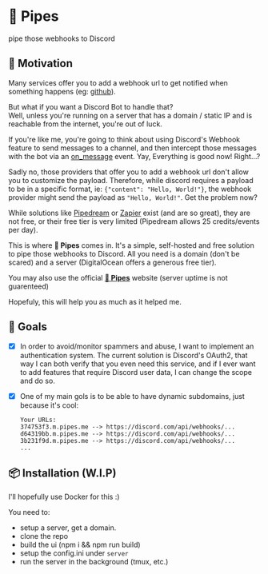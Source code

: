 # 🚀  Pipes

pipe those webhooks to Discord

## 🎉 Motivation

Many services offer you to add a webhook url to get notified when something happens (eg: [github](https://docs.github.com/en/webhooks/about-webhooks)).

But what if you want a Discord Bot to handle that? <br>
Well, unless you're running on a
server that has a domain / static IP and is reachable from the internet, you're out of luck.

If you're like me, you're going to think about using Discord's Webhook feature to send messages to a channel,
and then intercept those messages with the bot via an [on_message](https://discordpy.readthedocs.io/en/stable/api.html#discord.on_message) event.
Yay, Everything is good now! Right...?

Sadly no, those providers that offer you to add a webhook url don't allow you to customize the payload.
Therefore, while discord requires a payload to be in a specific format, ie: `{"content": "Hello, World!"}`,
the webhook provider might send the payload as `"Hello, World!"`.
Get the problem now?

While solutions like [Pipedream](https://pipedream.com/) or [Zapier](https://zapier.com/) exist (and are so great),
they are not free, or their free tier is very limited (Pipedream allows 25 credits/events per day).

This is where **🚀 Pipes** comes in. It's a simple, self-hosted and free solution to pipe those webhooks to Discord.
All you need is a domain (don't be scared) and a server (DigitalOcean offers a generous free tier).

You may also use the official [**🚀 Pipes**](https://usepipes.web.app/) website (server uptime is not guarenteed)

Hopefuly, this will help you as much as it helped me.

## 🎯 Goals

- [x] In order to avoid/monitor spammers and abuse, I want to implement an authentication system.
        The current solution is Discord's OAuth2, that way I can both verify that you even need this service,
        and if I ever want to add features that require Discord user data, I can change the scope and do so.
- [x] One of my main gols is to be able to have dynamic subdomains, just because it's cool:
    ```
    Your URLs:
    374753f3.m.pipes.me --> https://discord.com/api/webhooks/...
    d64319bb.m.pipes.me --> https://discord.com/api/webhooks/...
    3b231f9d.m.pipes.me --> https://discord.com/api/webhooks/...
    ...
    ```
    
    


## 📦 Installation (W.I.P)

I'll hopefully use Docker for this :)

You need to:
  - setup a server, get a domain.
  - clone the repo
  - build the ui (npm i && npm run build)
  - setup the config.ini under `server`
  - run the server in the background (tmux, etc.)